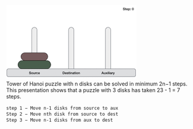 ![alt text](image.png)    
Tower of Hanoi puzzle with n disks can be solved in minimum 2n−1 steps. This presentation shows that a puzzle with 3 disks has taken 23 - 1 = 7 steps.

```
step 1 − Move n-1 disks from source to aux
Step 2 − Move nth disk from source to dest
Step 3 − Move n-1 disks from aux to dest
```
